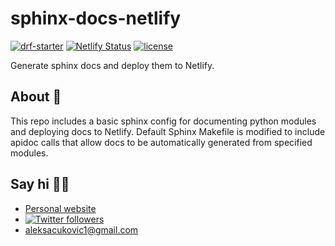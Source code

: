 # sphinx-docs-netlify

[![drf-starter](https://circleci.com/gh/AleksaC/sphinx-docs-netlify.svg?style=svg)](https://circleci.com/gh/AleksaC/sphinx-docs-netlify)
[![Netlify Status](https://api.netlify.com/api/v1/badges/49f8c607-24c4-44e4-81e9-21948da29978/deploy-status)](https://app.netlify.com/sites/priceless-lamarr-bc7e62/deploys)
[![license](https://img.shields.io/badge/License-MIT-green.svg)](https://github.com/AleksaC/sphinx-docs-netlify/blob/master/LICENSE)

Generate sphinx docs and deploy them to Netlify.

## About 📖
This repo includes a basic sphinx config for documenting python modules and deploying
docs to Netlify. Default Sphinx Makefile is modified to include apidoc calls that
allow docs to be automatically generated from specified modules.

## Say hi 🙋‍♂️
- [Personal website](https://aleksac.me)
- <a target="_blank" href="http://twitter.com/aleksa_c_"><img alt='Twitter followers' src="https://img.shields.io/twitter/follow/aleksa_c_.svg?style=social"></a>
- aleksacukovic1@gmail.com

